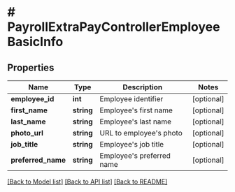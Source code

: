 # # PayrollExtraPayControllerEmployeeBasicInfo

## Properties

Name | Type | Description | Notes
------------ | ------------- | ------------- | -------------
**employee_id** | **int** | Employee identifier | [optional]
**first_name** | **string** | Employee&#39;s first name | [optional]
**last_name** | **string** | Employee&#39;s last name | [optional]
**photo_url** | **string** | URL to employee&#39;s photo | [optional]
**job_title** | **string** | Employee&#39;s job title | [optional]
**preferred_name** | **string** | Employee&#39;s preferred name | [optional]

[[Back to Model list]](../../README.md#models) [[Back to API list]](../../README.md#endpoints) [[Back to README]](../../README.md)
